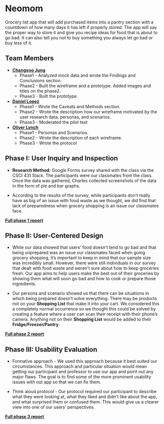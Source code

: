 # Neomom

Grocery list app that will add purchased items into a pantry section with a countdown of how many days it has left if properly stored. The app will say the proper way to store it and give you recipe ideas for food that is about to go bad. It can also tell you not to buy something you always let go bad or buy less of it.


## Team Members

* **[__Changsoo Jung__](https://usabilityengineering.github.io/uxportfolio-cjung5/)**
  * Phase1 - Analyzed mock data and wrote the Findings and Conclusions section.
  * Phase2 - Built the wireframe and a prototype. Added images and titles on the phase2.
  * Phase3 - Built the prototype.
* **[__Daniel Lopez__](https://usabilityengineering.github.io/uxportfolio-dlopez77-csuchico/)**
  * Phase1 - Wrote the Caveats and Methods section.
  * Phase2 - Wrote the description how our wireframe motivated by the user research data, personas, and scenarios.
  * Phase3 - Moderated the pilot test
* **[__Oliver Lynch__](https://usabilityengineering.github.io/uxportfolio-0llievr/)**
  * Phase1 - Personas and Scenarios.
  * Phase2 - Wrote the description of each wireframe.
  * Phase3 - Wrote the protocol

## Phase I: User Inquiry and Inspection

* **Research Method:** Google Forms survey shared with the class via the CSCI 431 Slack. The participants were our classmates from the class. Once the data was gathered, Charles collected screenshots of the data in the form of pie and bar graphs.

* According to the results of the survey, while participants don’t really have as big of an issue with food waste as we thought, we did find that lack of preparedness when grocery shopping is an issue our classmates face. 

[__Full phase 1 report__](phase1/)

## Phase II: User-Centered Design

* While our data showed that users’ food doesn’t tend to go bad and that being unprepared was an issue our classmates faced when going grocery shopping, it’s important to keep in mind that our sample size was incredibly small. However, there were still individuals in our survey that dealt with food waste and weren’t sure about how to keep groceries fresh. Our app aims to help users make the best out of their groceries by showing them what will soon go bad and how to cook or prepare those ingredients.

* Our persona and scenario showed us that there can be situations in which being prepared doesn’t solve everything. There may be products not on your **Shopping List** that make it into your cart. We considered this a completely normal occurrence so we thought this could be solved by creating a feature where a user can scan their receipt with their phone’s camera. Anything not on their **Shopping List** would be added to their **Fridge/Freezer/Pantry**.

[__Full phase 2 report__](phase2/)

## Phase III: Usability Evaluation

* Formative approach - We used this approach because it best suited our circumstances. This approach and particular situation would mean getting our participant and professor to use our app and point out any major flaws. The goal is to find some of the more prominent usability issues with out app so that we can fix them.

* Think aloud protocol - Our protocol required our participant to describe what they were looking at, what they liked and didn't like about the app, and what surprised them or confused them. This would give us a clearer view into one of our users' perspectives.

[__Full phase 3 report__](phase3/)
